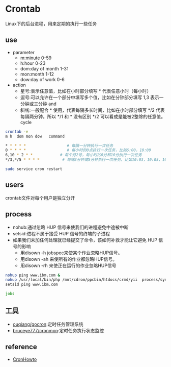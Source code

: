 # Crontab

Linux下的后台进程，用来定期的执行一些任务

## use

* parameter
    - m:minute 0-59
    - h:hour 0-23
    - dom:day of month 1-31
    - mon:month 1-12
    - dow:day of work 0-6
* action
    - 星号:表示任意值，比如在小时部分填写 * 代表任意小时（每小时）
    - 逗号:可以允许在一个部分中填写多个值，比如在分钟部分填写 1,3 表示一分钟或三分钟 and
    - 斜线:一般配合 * 使用，代表每隔多长时间，比如在小时部分填写 */2 代表每隔两分钟。所以 */1 和 * 没有区别 */2 可以看成是能被2整除的任意值。 cycle

```sh
crontab -e
m h  dom mon dow   command

* * * * *                  # 每隔一分钟执行一次任务
0 * * * *                  # 每小时的0点执行一次任务，比如6:00，10:00
6,10 * 2 * *            # 每个月2号，每小时的6分和10分执行一次任务
*/3,*/5 * * * *          # 每隔3分钟或5分钟执行一次任务，比如10:03，10:05，10:06

sudo service cron restart
```

## users

crontab文件对每个用户是独立分开

## process

* nohub:通过忽略 HUP 信号来使我们的进程避免中途被中断
* setsid:进程不属于接受 HUP 信号的终端的子进程
* 如果我们未加任何处理就已经提交了命令，该如何补救才能让它避免 HUP 信号的影响
    - 用disown -h jobspec来使某个作业忽略HUP信号。
    - 用disown -ah 来使所有的作业都忽略HUP信号。
    - 用disown -rh 来使正在运行的作业忽略HUP信号

```sh
nohup ping www.ibm.com &
nohup /usr/local/bin/php /mnt/cdrom/ppcbin/htdocs/crmd/yii  process/sync&
setsid ping www.ibm.com

jobs
```

## 工具

* [ouqiang/gocron](https://github.com/ouqiang/gocron):定时任务管理系统
* [bruceye777/cronmon](https://github.com/bruceye777/cronmon):定时任务执行状态监控

## reference

* [CronHowto](https://help.ubuntu.com/community/CronHowto)
